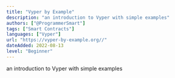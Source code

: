 ```yaml
---
title: "Vyper by Example"
description: "an introduction to Vyper with simple examples"
authors: ["@ProgrammerSmart"]
tags: ["Smart Contracts"]
languages: ["Vyper"]
url: "https://vyper-by-example.org//"
dateAdded: 2022-08-13
level: "Beginner"
---
```


an introduction to Vyper with simple examples